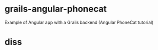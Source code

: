grails-angular-phonecat
=======================

Example of Angular app with a Grails backend (Angular PhoneCat tutorial)
# diss
